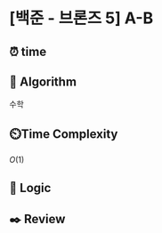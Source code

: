 # [백준 - 브론즈 5] A-B

## ⏰  **time**


## :pushpin: **Algorithm**
수학

## ⏲️**Time Complexity**
$O(1)$

## :round_pushpin: **Logic**


## :black_nib: **Review**
